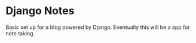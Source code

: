 # Django Notes

Basic set up for a blog powered by Django. Eventually this will be a app for note taking.
